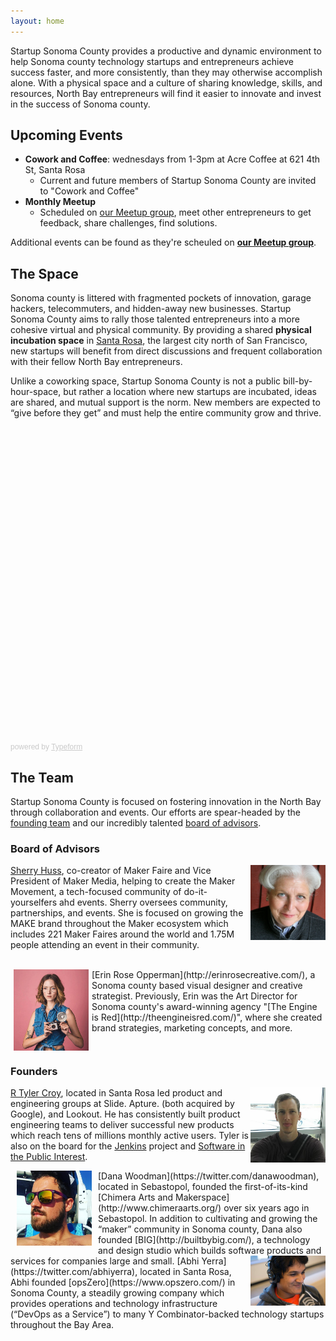 ```yaml
---
layout: home
---
```


Startup Sonoma County provides a productive and dynamic environment to help
Sonoma county technology startups and entrepreneurs achieve success faster, and
more consistently, than they may otherwise accomplish alone.  With a physical
space and a  culture of sharing knowledge, skills, and resources, North Bay
entrepreneurs will find it easier to innovate and invest in the success of
Sonoma county.

## Upcoming Events

* **Cowork and Coffee**: wednesdays from 1-3pm at Acre Coffee at 621 4th St, Santa Rosa
  * Current and future members of Startup Sonoma County are invited to "Cowork and Coffee"
* **Monthly Meetup**
  * Scheduled on [our Meetup group](https://www.meetup.com/Startup-Sonoma/),
    meet other entrepreneurs to get feedback, share challenges, find solutions.


Additional events can be found as they're scheuled on **[our Meetup group](https://www.meetup.com/Startup-Sonoma/)**.


## The Space

Sonoma county is littered with fragmented pockets of innovation, garage
hackers, telecommuters, and hidden-away new businesses. Startup Sonoma County
aims to rally those talented entrepreneurs into a more cohesive virtual and
physical community. By providing a shared **physical incubation space** in
[Santa Rosa](https://en.wikipedia.org/wiki/Santa_Rosa,_Ca),
the largest city north of San Francisco, new startups will benefit from direct
discussions and frequent collaboration with their fellow North Bay
entrepreneurs.

Unlike a coworking space, Startup Sonoma County is not a public
bill-by-hour-space, but rather a location where new startups are incubated,
ideas are shared, and mutual support is the norm. New members are expected to
“give before they get” and must help the entire community grow and thrive.

<div class="typeform-widget" data-url="https://opszero.typeform.com/to/RDjEDM" style="width: 100%; height: 500px;"></div> <script> (function() { var qs,js,q,s,d=document, gi=d.getElementById, ce=d.createElement, gt=d.getElementsByTagName, id="typef_orm", b="https://embed.typeform.com/"; if(!gi.call(d,id)) { js=ce.call(d,"script"); js.id=id; js.src=b+"embed.js"; q=gt.call(d,"script")[0]; q.parentNode.insertBefore(js,q) } })() </script> <div style="font-family: Sans-Serif;font-size: 12px;color: #999;opacity: 0.5; padding-top: 5px;"> powered by <a href="https://admin.typeform.com/signup?utm_campaign=RDjEDM&utm_source=typeform.com-9917016-Pro&utm_medium=typeform&utm_content=typeform-embedded-poweredbytypeform&utm_term=EN" style="color: #999" target="_blank">Typeform</a> </div>


## The Team

Startup Sonoma County is focused on fostering innovation in the
North Bay through collaboration and events. Our efforts are spear-headed by the [founding
team](#founders) and our incredibly talented [board of advisors](#advisors).

<a name="advisors"></a>
### Board of Advisors

<img src="images/team/sherry.jpeg" width="120" alt="Sherry Huss" align="right"/>

[Sherry Huss](https://twitter.com/SherryHuss), co-creator of Maker Faire and
Vice President of Maker Media, helping to create the Maker Movement, a
tech-focused community of do-it-yourselfers ahd events.  Sherry oversees
community, partnerships, and events. She is focused on growing the MAKE brand
throughout the Maker ecosystem which includes 221 Maker Faires around the world
and 1.75M people attending an event in their community.

<br clear="all"/>

<img src="images/team/erin.jpeg" width="120" alt="Erin Rose" hspace="5" align="left"/>
[Erin Rose Opperman](http://erinrosecreative.com/), a Sonoma county based visual designer and creative strategist. Previously, Erin was the Art Director for Sonoma
county's award-winning agency "[The Engine is
Red](http://theengineisred.com/)", where she created brand strategies,
marketing concepts, and more.

<br clear="all"/>

<a name="founders"></a>
### Founders

<img src="images/team/rtyler.jpeg" width="120" alt="R Tyler Croy" align="right"/>

[R Tyler Croy](https://twitter.com/agentdero),
located in Santa Rosa led product and engineering groups at Slide. Apture.
(both acquired by Google), and Lookout. He has consistently built product
engineering teams to deliver successful new products which reach tens of
millions monthly active users. Tyler is also on the board for the
[Jenkins](https://jenkins.io) project and [Software in the Public
Interest](https://spi-inc.org).


<img src="images/team/danawoodman.jpeg" width="120" hspace="10" alt="Dana Woodman" align="left"/>
[Dana Woodman](https://twitter.com/danawoodman),
located in Sebastopol, founded the first-of-its-kind [Chimera Arts and
Makerspace](http://www.chimeraarts.org/) over six years ago in Sebastopol. In
addition to cultivating and growing the “maker” community in Sonoma county,
Dana also founded [BIG](http://builtbybig.com/), a technology and design studio
which builds software products and services for companies large and small.

<img src="images/team/abhiyerra.jpeg" width="120" alt="Abhi Yerra" align="right"/>
[Abhi Yerra](https://twitter.com/abhiyerra),
 located in Santa Rosa, Abhi founded [opsZero](https://www.opszero.com/) in
Sonoma County, a steadily growing company which provides operations and
technology infrastructure (“DevOps as a Service”) to many Y Combinator-backed
technology startups throughout the Bay Area.

<br clear="all"/>
